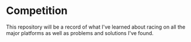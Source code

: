 # Competition
This repository will be a record of what I've learned about racing on all the major platforms as well as problems and solutions I've found.
